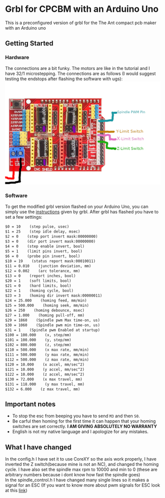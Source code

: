 # Grbl for CPCBM with an Arduino Uno
This is a preconfigured version of grbl for the The Ant compact pcb maker with an Arduino uno

## Getting Started
### Hardware
The connections are a bit funky. The motors are like in the tutorial and I have 32/1 microstepping. The connections are as follows (I would suggest testing the endstops after flashing the software with ugs):
![_](https://raw.githubusercontent.com/MrMugame/grbl/master/doc/Pinout.png)

### Software
To get the modified grbl version flashed on your Arduino Uno, you can simply use the [instructions](https://github.com/gnea/grbl/wiki/Compiling-Grbl) given by grbl. After grbl has flashed you have to set a few settings:
```
$0 = 10    (step pulse, usec)
$1 = 25    (step idle delay, msec)
$2 = 0    (step port invert mask:00000000)
$3 = 0    (dir port invert mask:00000000)
$4 = 0    (step enable invert, bool)
$5 = 1    (limit pins invert, bool)
$6 = 0    (probe pin invert, bool)
$10 = 19    (status report mask:00010011)
$11 = 0.010    (junction deviation, mm)
$12 = 0.002    (arc tolerance, mm)
$13 = 0    (report inches, bool)
$20 = 1    (soft limits, bool)
$21 = 0    (hard limits, bool)
$22 = 1    (homing cycle, bool)
$23 = 3    (homing dir invert mask:00000011)
$24 = 25.000    (homing feed, mm/min)
$25 = 500.000    (homing seek, mm/min)
$26 = 250    (homing debounce, msec)
$27 = 1.000    (homing pull-off, mm)
$29 = 1860    (Spindle pwm Max time-on, us)
$30 = 1060    (Spindle pwm min time-on, us)
$31 = 1    (Spindle pwm Enabled at startup)
$100 = 100.000    (x, step/mm)
$101 = 100.000    (y, step/mm)
$102 = 800.000    (z, step/mm)
$110 = 500.000    (x max rate, mm/min)
$111 = 500.000    (y max rate, mm/min)
$112 = 500.000    (z max rate, mm/min)
$120 = 10.000    (x accel, mm/sec^2)
$121 = 10.000    (y accel, mm/sec^2)
$122 = 10.000    (z accel, mm/sec^2)
$130 = 72.000    (x max travel, mm)
$131 = 118.000    (y max travel, mm)
$132 = 6.000    (z max travel, mm)
```
## Important notes
* To stop the esc from beeping you have to send ```M3``` and then ```S0```.
* Be carful then homing for the first time it can happen that your homing switches are set correctly. **I AM GIVING ABSOLUTELY NO WARRANTY**
* English is not my native language and I apologize for any mistakes.

## What I have changed
In the config.h I have set it to use CoreXY so the axis work properly, I have inverted the Z switch(because mine is not an NC), and changed the homing cycle. I have also set the spindle max rpm to 10000 and min to 0 (these are arbitrary numbers because i dont know how fast the spindle goes)\
In the spindle_control.h I have changed many single lines so it makes a signal for an ESC (If you want to know more about pwm signals for ESC look at this [link](https://howtomechatronics.com/tutorials/arduino/arduino-brushless-motor-control-tutorial-esc-bldc/))

